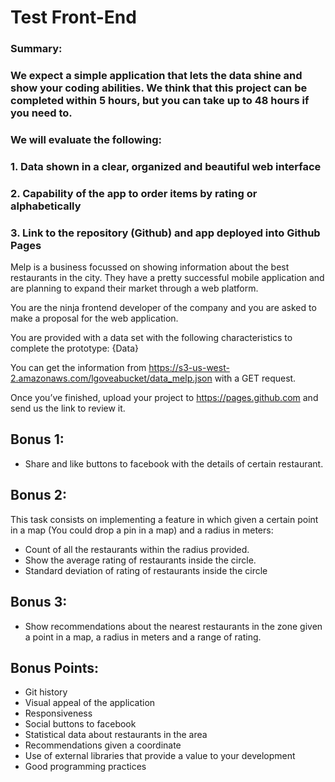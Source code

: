 # Test Front-End 

### Summary:

### We expect a simple application that lets the data shine and show your coding abilities. We think that this project can be completed within 5 hours, but you can take up to 48 hours if you need to.

### We will evaluate the following:

### 1. **Data shown in a clear, organized and beautiful web interface**
### 2. **Capability of the app to order items by rating or alphabetically**
### 3. **Link to the repository (Github) and app deployed into Github Pages**


Melp is a business focussed on showing information about the best restaurants in the city. They have a pretty successful mobile application and are planning to expand their market through a web platform.

You are the ninja frontend developer of the company and you are asked to make a proposal for the web application.

You are provided with a data set with the following characteristics to complete the prototype:
{Data}

You can get the information from https://s3-us-west-2.amazonaws.com/lgoveabucket/data_melp.json with a GET request.

Once you’ve finished, upload your project to https://pages.github.com and send us the link to review it.


Bonus 1:
---------
- Share and like buttons to facebook with the details of certain restaurant. 

Bonus 2:
----------------
This task consists on implementing a feature in which given a certain point in a map (You could drop a pin in a map) and a radius in meters:

- Count of all the restaurants within the radius provided.
- Show the average rating of restaurants inside the circle.
- Standard deviation of rating of restaurants inside the circle

Bonus 3:
-----------
- Show recommendations about the nearest restaurants in the zone given a point in a map, a radius in meters and a range of rating.

Bonus Points:
-----------------
- Git history
- Visual appeal of the application
- Responsiveness
- Social buttons to facebook
- Statistical data about restaurants in the area
- Recommendations given a coordinate
- Use of external libraries that provide a value to your development
- Good programming practices